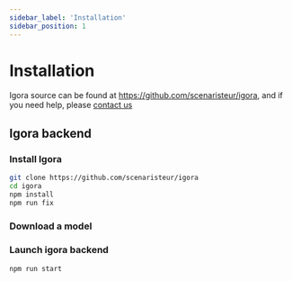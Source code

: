 ```yaml
---
sidebar_label: 'Installation'
sidebar_position: 1
---
```




# Installation
Igora source can be found at https://github.com/scenaristeur/igora, and if you need help, please [contact us](https://github.com/scenaristeur/igora/issues)

## Igora backend
### Install Igora

```bash
git clone https://github.com/scenaristeur/igora
cd igora
npm install
npm run fix
```

### Download a model





### Launch igora backend
```bash
npm run start

```